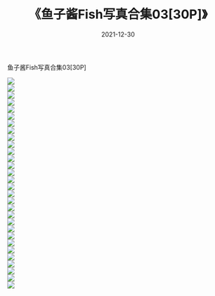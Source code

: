﻿---
layout: post
title:  《鱼子酱Fish写真合集03[30P]》
date:   2021-12-30
img: http://img.660000.xyz/Sharelink/性感/2021/鱼子酱Fish写真合集03[30P]/000.jpg
categories: [美女, 清纯, 唯美]
---

鱼子酱Fish写真合集03[30P]

  ![](http://img.660000.xyz/Sharelink/性感/2021/鱼子酱Fish写真合集03[30P]/001.jpg) <br> ![](http://img.660000.xyz/Sharelink/性感/2021/鱼子酱Fish写真合集03[30P]/002.jpg) <br> ![](http://img.660000.xyz/Sharelink/性感/2021/鱼子酱Fish写真合集03[30P]/003.jpg) <br> ![](http://img.660000.xyz/Sharelink/性感/2021/鱼子酱Fish写真合集03[30P]/004.jpg) <br> ![](http://img.660000.xyz/Sharelink/性感/2021/鱼子酱Fish写真合集03[30P]/005.jpg) <br> ![](http://img.660000.xyz/Sharelink/性感/2021/鱼子酱Fish写真合集03[30P]/006.jpg) <br> ![](http://img.660000.xyz/Sharelink/性感/2021/鱼子酱Fish写真合集03[30P]/007.jpg) <br> ![](http://img.660000.xyz/Sharelink/性感/2021/鱼子酱Fish写真合集03[30P]/008.jpg) <br> ![](http://img.660000.xyz/Sharelink/性感/2021/鱼子酱Fish写真合集03[30P]/009.jpg) <br> ![](http://img.660000.xyz/Sharelink/性感/2021/鱼子酱Fish写真合集03[30P]/010.jpg) <br> ![](http://img.660000.xyz/Sharelink/性感/2021/鱼子酱Fish写真合集03[30P]/011.jpg) <br> ![](http://img.660000.xyz/Sharelink/性感/2021/鱼子酱Fish写真合集03[30P]/012.jpg) <br> ![](http://img.660000.xyz/Sharelink/性感/2021/鱼子酱Fish写真合集03[30P]/013.jpg) <br> ![](http://img.660000.xyz/Sharelink/性感/2021/鱼子酱Fish写真合集03[30P]/014.jpg) <br> ![](http://img.660000.xyz/Sharelink/性感/2021/鱼子酱Fish写真合集03[30P]/015.jpg) <br> ![](http://img.660000.xyz/Sharelink/性感/2021/鱼子酱Fish写真合集03[30P]/016.jpg) <br> ![](http://img.660000.xyz/Sharelink/性感/2021/鱼子酱Fish写真合集03[30P]/017.jpg) <br> ![](http://img.660000.xyz/Sharelink/性感/2021/鱼子酱Fish写真合集03[30P]/018.jpg) <br> ![](http://img.660000.xyz/Sharelink/性感/2021/鱼子酱Fish写真合集03[30P]/019.jpg) <br> ![](http://img.660000.xyz/Sharelink/性感/2021/鱼子酱Fish写真合集03[30P]/020.jpg) <br> ![](http://img.660000.xyz/Sharelink/性感/2021/鱼子酱Fish写真合集03[30P]/021.jpg) <br> ![](http://img.660000.xyz/Sharelink/性感/2021/鱼子酱Fish写真合集03[30P]/022.jpg) <br> ![](http://img.660000.xyz/Sharelink/性感/2021/鱼子酱Fish写真合集03[30P]/023.jpg) <br> ![](http://img.660000.xyz/Sharelink/性感/2021/鱼子酱Fish写真合集03[30P]/024.jpg) <br> ![](http://img.660000.xyz/Sharelink/性感/2021/鱼子酱Fish写真合集03[30P]/025.jpg) <br> ![](http://img.660000.xyz/Sharelink/性感/2021/鱼子酱Fish写真合集03[30P]/026.jpg) <br> ![](http://img.660000.xyz/Sharelink/性感/2021/鱼子酱Fish写真合集03[30P]/027.jpg) <br> ![](http://img.660000.xyz/Sharelink/性感/2021/鱼子酱Fish写真合集03[30P]/028.jpg) <br> ![](http://img.660000.xyz/Sharelink/性感/2021/鱼子酱Fish写真合集03[30P]/029.jpg) <br> ![](http://img.660000.xyz/Sharelink/性感/2021/鱼子酱Fish写真合集03[30P]/030.jpg) <br>